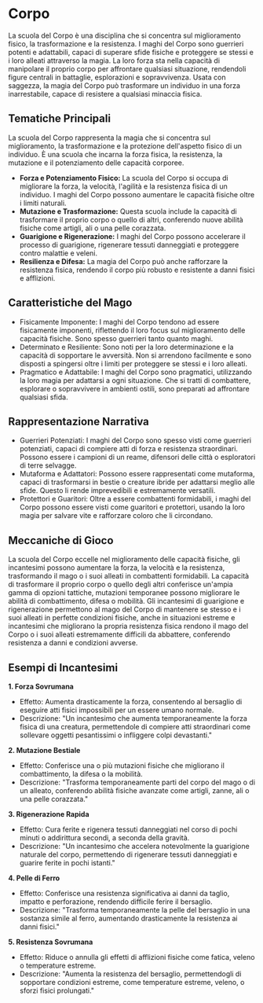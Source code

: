 # Corpo
La scuola del Corpo è una disciplina che si concentra sul miglioramento fisico, la trasformazione e la resistenza. I maghi del Corpo sono guerrieri potenti e adattabili, capaci di superare sfide fisiche e proteggere se stessi e i loro alleati attraverso la magia. La loro forza sta nella capacità di manipolare il proprio corpo per affrontare qualsiasi situazione, rendendoli figure centrali in battaglie, esplorazioni e sopravvivenza. Usata con saggezza, la magia del Corpo può trasformare un individuo in una forza inarrestabile, capace di resistere a qualsiasi minaccia fisica. 

## Tematiche Principali
La scuola del Corpo rappresenta la magia che si concentra sul miglioramento, la trasformazione e la protezione dell'aspetto fisico di un individuo. È una scuola che incarna la forza fisica, la resistenza, la mutazione e il potenziamento delle capacità corporee.

- **Forza e Potenziamento Fisico:** La scuola del Corpo si occupa di migliorare la forza, la velocità, l'agilità e la resistenza fisica di un individuo. I maghi del Corpo possono aumentare le capacità fisiche oltre i limiti naturali.
- **Mutazione e Trasformazione:** Questa scuola include la capacità di trasformare il proprio corpo o quello di altri, conferendo nuove abilità fisiche come artigli, ali o una pelle corazzata.
- **Guarigione e Rigenerazione:** I maghi del Corpo possono accelerare il processo di guarigione, rigenerare tessuti danneggiati e proteggere contro malattie e veleni.
- **Resilienza e Difesa:** La magia del Corpo può anche rafforzare la resistenza fisica, rendendo il corpo più robusto e resistente a danni fisici e afflizioni.

## Caratteristiche del Mago
- Fisicamente Imponente: I maghi del Corpo tendono ad essere fisicamente imponenti, riflettendo il loro focus sul miglioramento delle capacità fisiche. Sono spesso guerrieri tanto quanto maghi.
- Determinato e Resiliente: Sono noti per la loro determinazione e la capacità di sopportare le avversità. Non si arrendono facilmente e sono disposti a spingersi oltre i limiti per proteggere se stessi e i loro alleati.
- Pragmatico e Adattabile: I maghi del Corpo sono pragmatici, utilizzando la loro magia per adattarsi a ogni situazione. Che si tratti di combattere, esplorare o sopravvivere in ambienti ostili, sono preparati ad affrontare qualsiasi sfida.

## Rappresentazione Narrativa
- Guerrieri Potenziati: I maghi del Corpo sono spesso visti come guerrieri potenziati, capaci di compiere atti di forza e resistenza straordinari. Possono essere i campioni di un reame, difensori delle città o esploratori di terre selvagge.
- Mutaforma e Adattatori: Possono essere rappresentati come mutaforma, capaci di trasformarsi in bestie o creature ibride per adattarsi meglio alle sfide. Questo li rende imprevedibili e estremamente versatili.
- Protettori e Guaritori: Oltre a essere combattenti formidabili, i maghi del Corpo possono essere visti come guaritori e protettori, usando la loro magia per salvare vite e rafforzare coloro che li circondano.

## Meccaniche di Gioco
La scuola del Corpo eccelle nel miglioramento delle capacità fisiche, gli incantesimi possono aumentare la forza, la velocità e la resistenza, trasformando il mago o i suoi alleati in combattenti formidabili. La capacità di trasformare il proprio corpo o quello degli altri conferisce un'ampia gamma di opzioni tattiche, mutazioni temporanee possono migliorare le abilità di combattimento, difesa o mobilità. Gli incantesimi di guarigione e rigenerazione permettono al mago del Corpo di mantenere se stesso e i suoi alleati in perfette condizioni fisiche, anche in situazioni estreme e incantesimi che migliorano la propria resistenza fisica rendono il mago del Corpo o i suoi alleati estremamente difficili da abbattere, conferendo resistenza a danni e condizioni avverse.

## Esempi di Incantesimi

**1. Forza Sovrumana**
- Effetto: Aumenta drasticamente la forza, consentendo al bersaglio di eseguire atti fisici impossibili per un essere umano normale.
- Descrizione: "Un incantesimo che aumenta temporaneamente la forza fisica di una creatura, permettendole di compiere atti straordinari come sollevare oggetti pesantissimi o infliggere colpi devastanti."

**2. Mutazione Bestiale**
- Effetto: Conferisce una o più mutazioni fisiche che migliorano il combattimento, la difesa o la mobilità.
- Descrizione: "Trasforma temporaneamente parti del corpo del mago o di un alleato, conferendo abilità fisiche avanzate come artigli, zanne, ali o una pelle corazzata."

**3. Rigenerazione Rapida**
- Effetto: Cura ferite e rigenera tessuti danneggiati nel corso di pochi minuti o addirittura secondi, a seconda della gravità.
- Descrizione: "Un incantesimo che accelera notevolmente la guarigione naturale del corpo, permettendo di rigenerare tessuti danneggiati e guarire ferite in pochi istanti."

**4. Pelle di Ferro**
- Effetto: Conferisce una resistenza significativa ai danni da taglio, impatto e perforazione, rendendo difficile ferire il bersaglio.
- Descrizione: "Trasforma temporaneamente la pelle del bersaglio in una sostanza simile al ferro, aumentando drasticamente la resistenza ai danni fisici."

**5. Resistenza Sovrumana**
- Effetto: Riduce o annulla gli effetti di afflizioni fisiche come fatica, veleno o temperature estreme.
- Descrizione: "Aumenta la resistenza del bersaglio, permettendogli di sopportare condizioni estreme, come temperature estreme, veleno, o sforzi fisici prolungati."